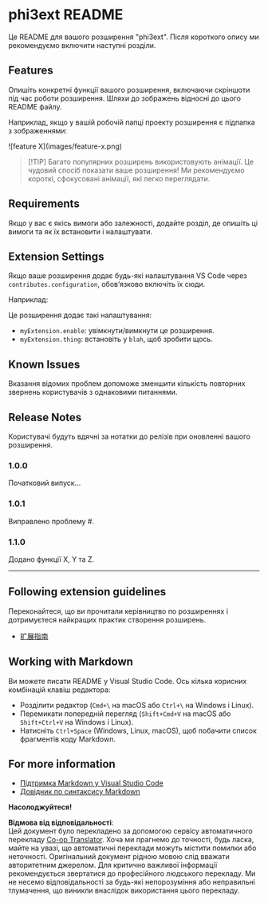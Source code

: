 <!--
CO_OP_TRANSLATOR_METADATA:
{
  "original_hash": "be0b2937160c486180ded27e4f14adeb",
  "translation_date": "2025-07-09T20:12:50+00:00",
  "source_file": "code/07.Lab/01/Apple/phi3ext/README.md",
  "language_code": "uk"
}
-->
# phi3ext README

Це README для вашого розширення "phi3ext". Після короткого опису ми рекомендуємо включити наступні розділи.

## Features

Опишіть конкретні функції вашого розширення, включаючи скріншоти під час роботи розширення. Шляхи до зображень відносні до цього README файлу.

Наприклад, якщо у вашій робочій папці проекту розширення є підпапка з зображеннями:

\!\[feature X\]\(images/feature-x.png\)

> [!TIP] Багато популярних розширень використовують анімації. Це чудовий спосіб показати ваше розширення! Ми рекомендуємо короткі, сфокусовані анімації, які легко переглядати.

## Requirements

Якщо у вас є якісь вимоги або залежності, додайте розділ, де опишіть ці вимоги та як їх встановити і налаштувати.

## Extension Settings

Якщо ваше розширення додає будь-які налаштування VS Code через `contributes.configuration`, обов’язково включіть їх сюди.

Наприклад:

Це розширення додає такі налаштування:

* `myExtension.enable`: увімкнути/вимкнути це розширення.
* `myExtension.thing`: встановіть у `blah`, щоб зробити щось.

## Known Issues

Вказання відомих проблем допоможе зменшити кількість повторних звернень користувачів з однаковими питаннями.

## Release Notes

Користувачі будуть вдячні за нотатки до релізів при оновленні вашого розширення.

### 1.0.0

Початковий випуск...

### 1.0.1

Виправлено проблему #.

### 1.1.0

Додано функції X, Y та Z.

---

## Following extension guidelines

Переконайтеся, що ви прочитали керівництво по розширеннях і дотримуєтеся найкращих практик створення розширень.

* [扩展指南](https://code.visualstudio.com/api/references/extension-guidelines?WT.mc_id=aiml-137032-kinfeylo)

## Working with Markdown

Ви можете писати README у Visual Studio Code. Ось кілька корисних комбінацій клавіш редактора:

* Розділити редактор (`Cmd+\` на macOS або `Ctrl+\` на Windows і Linux).
* Перемикати попередній перегляд (`Shift+Cmd+V` на macOS або `Shift+Ctrl+V` на Windows і Linux).
* Натисніть `Ctrl+Space` (Windows, Linux, macOS), щоб побачити список фрагментів коду Markdown.

## For more information

* [Підтримка Markdown у Visual Studio Code](http://code.visualstudio.com/docs/languages/markdown?WT.mc_id=aiml-137032-kinfeylo)
* [Довідник по синтаксису Markdown](https://help.github.com/articles/markdown-basics/)

**Насолоджуйтеся!**

**Відмова від відповідальності**:  
Цей документ було перекладено за допомогою сервісу автоматичного перекладу [Co-op Translator](https://github.com/Azure/co-op-translator). Хоча ми прагнемо до точності, будь ласка, майте на увазі, що автоматичні переклади можуть містити помилки або неточності. Оригінальний документ рідною мовою слід вважати авторитетним джерелом. Для критично важливої інформації рекомендується звертатися до професійного людського перекладу. Ми не несемо відповідальності за будь-які непорозуміння або неправильні тлумачення, що виникли внаслідок використання цього перекладу.